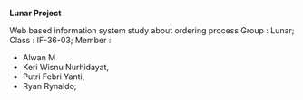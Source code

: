 **Lunar Project**

Web based information system study about ordering process
Group : Lunar; 
Class : IF-36-03;
Member : 
* Alwan M
* Keri Wisnu Nurhidayat,
* Putri Febri Yanti,
* Ryan Rynaldo;